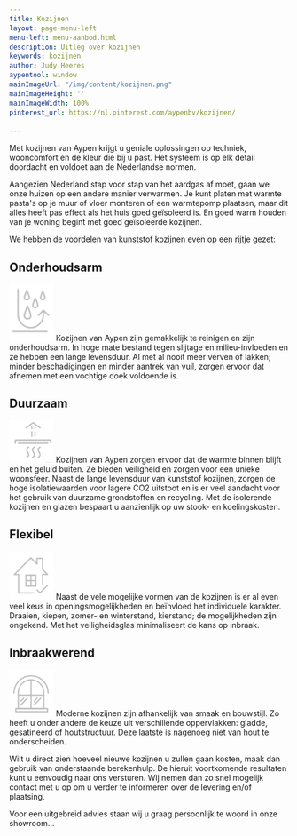 ```yaml
---
title: Kozijnen
layout: page-menu-left
menu-left: menu-aanbod.html
description: Uitleg over kozijnen
keywords: kozijnen
author: Judy Heeres
aypentool: window
mainImageUrl: "/img/content/kozijnen.png"
mainImageHeight: ''
mainImageWidth: 100%
pinterest_url: https://nl.pinterest.com/aypenbv/kozijnen/

---
```

Met kozijnen van Aypen krijgt u geniale oplossingen op techniek, wooncomfort en de kleur die bij u past. Het systeem is op elk detail doordacht en voldoet aan de Nederlandse normen.

Aangezien Nederland stap voor stap van het aardgas af moet, gaan we onze huizen op een andere manier verwarmen. Je kunt platen met warmte pasta's op je muur of vloer monteren of een warmtepomp plaatsen, maar dit alles heeft pas effect als het huis goed geïsoleerd is. En goed warm houden van je woning begint met goed geïsoleerde kozijnen.

We hebben de voordelen van kunststof kozijnen even op een rijtje gezet:

## Onderhoudsarm

![image alt <](/img/producten/onderhoudsarm.png)
Kozijnen van Aypen zijn gemakkelijk te reinigen en zijn onderhoudsarm. In hoge mate bestand tegen slijtage en milieu-invloeden en ze hebben een lange levensduur. Al met al nooit meer verven of lakken; minder beschadigingen en minder aantrek van vuil, zorgen ervoor dat afnemen met een vochtige doek voldoende is.

## Duurzaam

![image alt <](/img/producten/duurzaam.png)
Kozijnen van Aypen zorgen ervoor dat de warmte binnen blijft en het geluid buiten. Ze bieden veiligheid en zorgen voor een unieke woonsfeer. Naast de lange levensduur van kunststof kozijnen, zorgen de hoge isolatiewaarden voor lagere CO2 uitstoot en is er veel aandacht voor het gebruik van duurzame grondstoffen en recycling. Met de isolerende kozijnen en glazen bespaart u aanzienlijk op uw stook- en koelingskosten.

## Flexibel

![image alt <](/img/producten/flexibel.png)
Naast de vele mogelijke vormen van de kozijnen is er al even veel keus in openingsmogelijkheden en beïnvloed het individuele karakter. Draaien, kiepen, zomer- en winterstand, kierstand; de mogelijkheden zijn ongekend. Met het veiligheidsglas minimaliseert de kans op inbraak.

## Inbraakwerend

**_![image alt <](/img/producten/inbraakwerend.png)_**
Moderne kozijnen zijn afhankelijk van smaak en bouwstijl. Zo heeft u onder andere de keuze uit verschillende oppervlakken: gladde, gesatineerd of houtstructuur. Deze laatste is nagenoeg niet van hout te onderscheiden.

Wilt u direct zien hoeveel nieuwe kozijnen u zullen gaan kosten, maak dan gebruik van onderstaande berekenhulp. De hieruit voortkomende resultaten kunt u eenvoudig naar ons versturen. Wij nemen dan zo snel mogelijk contact met u op om u verder te informeren over de levering en/of plaatsing.

Voor een uitgebreid advies staan wij u graag persoonlijk te woord in onze showroom...